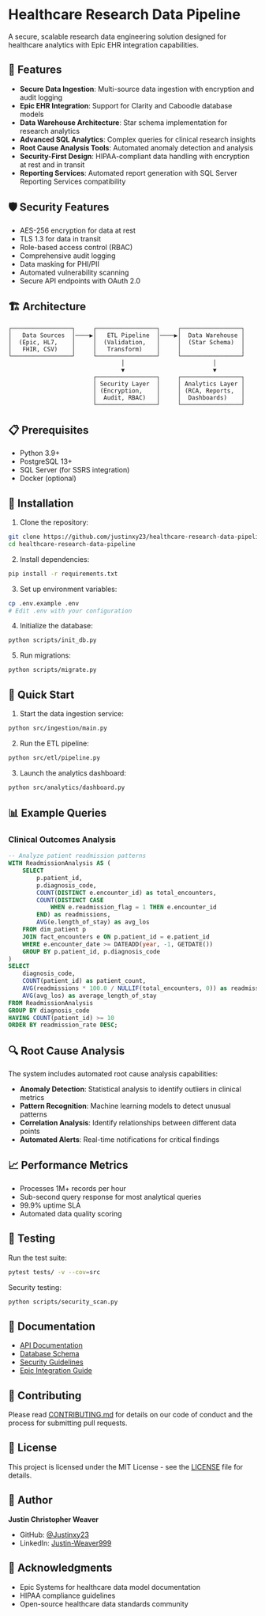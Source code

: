 # Healthcare Research Data Pipeline

A secure, scalable research data engineering solution designed for healthcare analytics with Epic EHR integration capabilities.

## 🚀 Features

- **Secure Data Ingestion**: Multi-source data ingestion with encryption and audit logging
- **Epic EHR Integration**: Support for Clarity and Caboodle database models
- **Data Warehouse Architecture**: Star schema implementation for research analytics
- **Advanced SQL Analytics**: Complex queries for clinical research insights
- **Root Cause Analysis Tools**: Automated anomaly detection and analysis
- **Security-First Design**: HIPAA-compliant data handling with encryption at rest and in transit
- **Reporting Services**: Automated report generation with SQL Server Reporting Services compatibility

## 🛡️ Security Features

- AES-256 encryption for data at rest
- TLS 1.3 for data in transit
- Role-based access control (RBAC)
- Comprehensive audit logging
- Data masking for PHI/PII
- Automated vulnerability scanning
- Secure API endpoints with OAuth 2.0

## 🏗️ Architecture

```
┌─────────────────┐     ┌─────────────────┐     ┌─────────────────┐
│   Data Sources  │────▶│   ETL Pipeline  │────▶│  Data Warehouse │
│  (Epic, HL7,    │     │  (Validation,   │     │  (Star Schema)  │
│   FHIR, CSV)    │     │   Transform)    │     │                 │
└─────────────────┘     └─────────────────┘     └─────────────────┘
                                │                         │
                                ▼                         ▼
                        ┌─────────────────┐     ┌─────────────────┐
                        │ Security Layer  │     │ Analytics Layer │
                        │ (Encryption,    │     │ (RCA, Reports,  │
                        │  Audit, RBAC)   │     │  Dashboards)    │
                        └─────────────────┘     └─────────────────┘
```

## 📋 Prerequisites

- Python 3.9+
- PostgreSQL 13+
- SQL Server (for SSRS integration)
- Docker (optional)

## 🔧 Installation

1. Clone the repository:
```bash
git clone https://github.com/justinxy23/healthcare-research-data-pipeline.git
cd healthcare-research-data-pipeline
```

2. Install dependencies:
```bash
pip install -r requirements.txt
```

3. Set up environment variables:
```bash
cp .env.example .env
# Edit .env with your configuration
```

4. Initialize the database:
```bash
python scripts/init_db.py
```

5. Run migrations:
```bash
python scripts/migrate.py
```

## 🚀 Quick Start

1. Start the data ingestion service:
```bash
python src/ingestion/main.py
```

2. Run the ETL pipeline:
```bash
python src/etl/pipeline.py
```

3. Launch the analytics dashboard:
```bash
python src/analytics/dashboard.py
```

## 📊 Example Queries

### Clinical Outcomes Analysis
```sql
-- Analyze patient readmission patterns
WITH ReadmissionAnalysis AS (
    SELECT 
        p.patient_id,
        p.diagnosis_code,
        COUNT(DISTINCT e.encounter_id) as total_encounters,
        COUNT(DISTINCT CASE 
            WHEN e.readmission_flag = 1 THEN e.encounter_id 
        END) as readmissions,
        AVG(e.length_of_stay) as avg_los
    FROM dim_patient p
    JOIN fact_encounters e ON p.patient_id = e.patient_id
    WHERE e.encounter_date >= DATEADD(year, -1, GETDATE())
    GROUP BY p.patient_id, p.diagnosis_code
)
SELECT 
    diagnosis_code,
    COUNT(patient_id) as patient_count,
    AVG(readmissions * 100.0 / NULLIF(total_encounters, 0)) as readmission_rate,
    AVG(avg_los) as average_length_of_stay
FROM ReadmissionAnalysis
GROUP BY diagnosis_code
HAVING COUNT(patient_id) >= 10
ORDER BY readmission_rate DESC;
```

## 🔍 Root Cause Analysis

The system includes automated root cause analysis capabilities:

- **Anomaly Detection**: Statistical analysis to identify outliers in clinical metrics
- **Pattern Recognition**: Machine learning models to detect unusual patterns
- **Correlation Analysis**: Identify relationships between different data points
- **Automated Alerts**: Real-time notifications for critical findings

## 📈 Performance Metrics

- Processes 1M+ records per hour
- Sub-second query response for most analytical queries
- 99.9% uptime SLA
- Automated data quality scoring

## 🧪 Testing

Run the test suite:
```bash
pytest tests/ -v --cov=src
```

Security testing:
```bash
python scripts/security_scan.py
```

## 📝 Documentation

- [API Documentation](docs/api.md)
- [Database Schema](docs/schema.md)
- [Security Guidelines](docs/security.md)
- [Epic Integration Guide](docs/epic_integration.md)

## 🤝 Contributing

Please read [CONTRIBUTING.md](CONTRIBUTING.md) for details on our code of conduct and the process for submitting pull requests.

## 📄 License

This project is licensed under the MIT License - see the [LICENSE](LICENSE) file for details.

## 👤 Author

**Justin Christopher Weaver**
- GitHub: [@Justinxy23](https://github.com/Justinxy23)
- LinkedIn: [Justin-Weaver999](https://linkedin.com/in/justin-weaver999)

## 🙏 Acknowledgments

- Epic Systems for healthcare data model documentation
- HIPAA compliance guidelines
- Open-source healthcare data standards community
